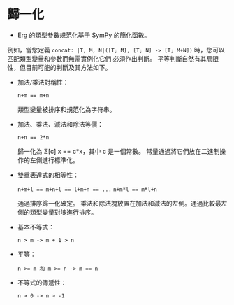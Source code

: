 # 歸一化

* Erg 的類型參數規范化基于 SymPy 的簡化函數。

例如，當您定義 `concat: |T, M, N|([T; M], [T; N] -> [T; M+N])` 時，您可以匹配類型變量和參數而無需實例化它們.必須作出判斷。
平等判斷自然有其局限性，但目前可能的判斷及其方法如下。

* 加法/乘法對稱性：

  `n+m == m+n`

  類型變量被排序和規范化為字符串。

* 加法、乘法、減法和除法等價：

  `n+n == 2*n`

  歸一化為 Σ[c] x == c*x，其中 c 是一個常數。
  常量通過將它們放在二進制操作的左側進行標準化。

* 雙重表達式的相等性：

  `n+m+l == m+n+l == l+m+n == ...`
  `n+m*l == m*l+n`

  通過排序歸一化確定。
  乘法和除法塊放置在加法和減法的左側。通過比較最左側的類型變量對塊進行排序。

* 基本不等式：

  `n > m -> m + 1 > n`

* 平等：

  `n >= m 和 m >= n -> m == n`

* 不等式的傳遞性：

  `n > 0 -> n > -1`